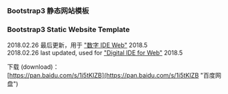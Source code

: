 ### Bootstrap3 静态网站模板
### Bootstrap3 Static Website Template  

2018.02.26 最后更新，用于 ["数字 IDE Web"](http://dts.digitser.cn/zh-CN/ide/ideweb/index.html "数字 IDE Web") 2018.5  
2018.02.26 last updated, used for ["Digital IDE for Web"](http://dts.digitser.cn/en-US/ide/ideweb/index.html "Digital IDE for Web") 2018.5  
  
下载 (download)：  
[https://pan.baidu.com/s/1i5tKlZB](https://pan.baidu.com/s/1i5tKlZB "百度网盘")  
